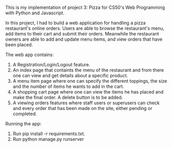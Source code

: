 This is my implementation of project 3: Pizza for CS50's Web Programming with Python and Javascript.

In this project, I had to build a web application for handling a pizza restaurant's online orders. Users are able to browse the restaurant's menu, add items to their cart and submit their orders. Meanwhile the restaurant owners are able to add and update menu items, and view orders that have been placed.

The web app contains:

1. A Registration/Login/Logout feature.
2. An index page that containts the menu of the restaurant and from there one can view and get details about a specific product.
3. A menu item page where one can specify the different toppings, the size and the number of items he wants to add in the cart.
4. A shopping cart page where one can view the items he has placed and make the final order. A delete button is to be added.
5. A viewing orders features where staff users or superusers can check and every order that has been made on the site, either pending or completed.

Running the app:
1. Run pip install -r requirements.txt.
2. Run python manage.py runserver
